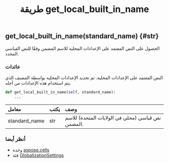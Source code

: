 ﻿---
title: طريقة get_local_built_in_name
second_title: Aspose.Cells for Python via .NET API المراجع
description:
type: docs
weight: 110
url: /ar/python-net/aspose.cells/globalizationsettings/get_local_built_in_name/
is_root: false
---
##  get_local_built_in_name(standard_name) {#str}
الحصول على النص المعتمد على الإعدادات المحلية للاسم المضمن وفقًا للنص القياسي المحدد.


###  عائدات

النص المعتمد على الإعدادات المحلية. تم تحديد الإعدادات المحلية بواسطة المصنف الذي يتم استخدام هذه الإعدادات من أجله.


```python
def get_local_built_in_name(self, standard_name):
    ...
```


| معامل| يكتب| وصف|
| :- | :- | :- |
| standard_name | str | نص قياسي (محلي في الولايات المتحدة) للاسم المضمن.|



###  أنظر أيضا
* وحدة [aspose.cells](../../)
* فئة [GlobalizationSettings](/cells/ar/python-net/aspose.cells/globalizationsettings)
